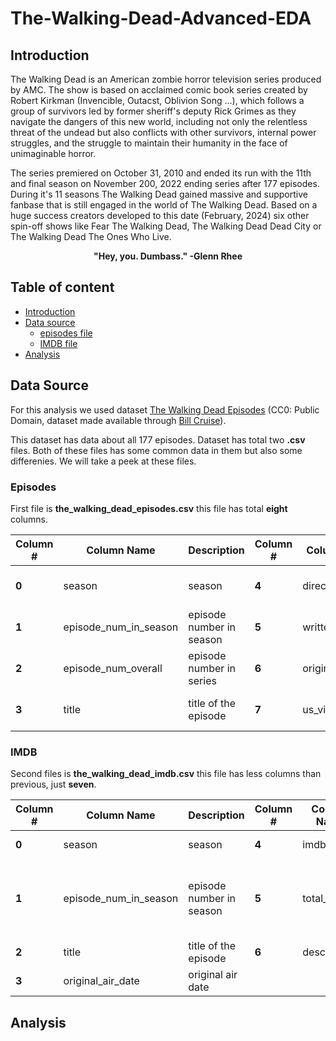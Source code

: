 # **The-Walking-Dead-Advanced-EDA**

## **Introduction**
The Walking Dead is an American zombie horror television series produced by AMC. The show is based on acclaimed comic book series created by Robert Kirkman (Invencible, Outacst, Oblivion Song ...), which follows a group of survivors led by former sheriff's deputy Rick Grimes as they navigate the dangers of this new world, including not only the relentless threat of the undead but also conflicts with other survivors, internal power struggles, and the struggle to maintain their humanity in the face of unimaginable horror.  
  
The series premiered on October 31, 2010 and ended its run with the 11th and final season on November 200, 2022 ending series after 177 episodes. During it's 11 seasons The Walking Dead gained massive and supportive fanbase that is still engaged in the world of The Walking Dead. Based on a huge success creators developed to this date (February, 2024) six other spin-off shows like Fear The Walking Dead, The Walking Dead Dead City or The Walking Dead The Ones Who Live.  

<p align = "center">
  <b>"Hey, you. Dumbass." -Glenn Rhee</b>
</p>

## Table of content
- [Introduction](#introduction)
- [Data source](#data-source)
  - [episodes file](#episodes)
  - [IMDB file](#imdb)
- [Analysis](#analysis)

## Data Source
For this analysis we used dataset [The Walking Dead Episodes](https://www.kaggle.com/datasets/bcruise/the-walking-dead-episodes/data) (CC0: Public Domain, dataset made available through [Bill Cruise](https://www.kaggle.com/bcruise)).  

This dataset has data about all 177 episodes. Dataset has total two **.csv** files. Both of these files has some common data in them but also  some differenies. We will take a peek at these files.  

### Episodes
First file is **the_walking_dead_episodes.csv** this file has total **eight** columns.

| **Column #**   | **Column Name**   | **Description**   | **Column #**    | **Column Name**    | **Description**   |
|-------------|-------------|-------------|-------------|-------------|-------------|
| **0** | season | season | **4** | directed_by | director(s) of the episode |
| **1** | episode_num_in_season | episode number in season | **5** | written_by | writter(s) of the episode |
| **2** | episode_num_overall | episode number in series | **6** | original_air_date | original air date |
| **3** | title | title of the episode | **7** | us_viewers | US viewers on original air date |

### IMDB
Second files is **the_walking_dead_imdb.csv** this file has less columns than previous, just **seven**.

| **Column #**   | **Column Name**   | **Description**   | **Column #**    | **Column Name**    | **Description**   |
|-------------|-------------|-------------|-------------|-------------|-------------|
| **0** | season | season | **4** | imdb_rating | average IMDB rating |
| **1** | episode_num_in_season | episode number in season | **5** | total_votes | total number of votes that <br>the IMDB rating was based on |
| **2** | title | title of the episode | **6** | desc | episode synopsis |
| **3** | original_air_date | original air date |  |  |  |

## Analysis
